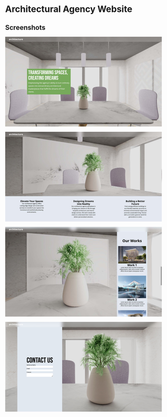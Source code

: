 # Architectural Agency Website

## Screenshots

![main](main-ss.jpg)

![services](services-ss.jpg)

![works](works-ss.jpg)

![contact](contact-ss.jpg)
